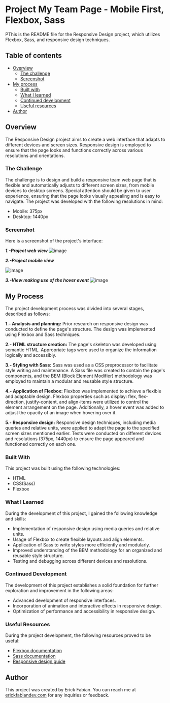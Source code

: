# Project My Team Page - Mobile First, Flexbox, Sass
PThis is the README file for the Responsive Design project, which utilizes Flexbox, Sass, and responsive design techniques.

## Table of contents

- [Overview](#overview)
  - [The challenge](#the-challenge)
  - [Screenshot](#screenshot)
- [My process](#my-process)
  - [Built with](#built-with)
  - [What I learned](#what-i-learned)
  - [Continued development](#continued-development)
  - [Useful resources](#useful-resources)
- [Author](#author)

## Overview
The Responsive Design project aims to create a web interface that adapts to different devices and screen sizes. Responsive design is employed to ensure that the page looks and functions correctly across various resolutions and orientations.

### The Challenge
The challenge is to design and build a responsive team web page that is flexible and automatically adjusts to different screen sizes, from mobile devices to desktop screens. Special attention should be given to user experience, ensuring that the page looks visually appealing and is easy to navigate. The project was developed with the following resolutions in mind:

* Mobile: 375px
* Desktop: 1440px

### Screenshot
Here is a screenshot of the project's interface:

***1.-Project web view***
![image](assets/image.png)


***2.-Project mobile view***

![image](assets/image1.png)

***3.-View making use of the hover event***
![image](assets/image2.png)


## My Process
The project development process was divided into several stages, described as follows:

**1.- Analysis and planning:** Prior research on responsive design was conducted to define the page's structure. The design was implemented using Flexbox and Sass techniques.

**2.- HTML structure creation:** The page's skeleton was developed using semantic HTML. Appropriate tags were used to organize the information logically and accessibly.

**3.- Styling with Sass:** Sass was used as a CSS preprocessor to facilitate style writing and maintenance. A Sass file was created to contain the page's components, and the BEM (Block Element Modifier) methodology was employed to maintain a modular and reusable style structure.

**4.- Application of Flexbox:** Flexbox was implemented to achieve a flexible and adaptable design. Flexbox properties such as display: flex, flex-direction, justify-content, and align-items were utilized to control the element arrangement on the page. Additionally, a hover event was added to adjust the opacity of an image when hovering over it.

**5.- Responsive design:** Responsive design techniques, including media queries and relative units, were applied to adapt the page to the specified screen sizes mentioned earlier. Tests were conducted on different devices and resolutions (375px, 1440px) to ensure the page appeared and functioned correctly on each one.

### Built With
This project was built using the following technologies:

* HTML
* CSS(Sass)
* Flexbox

### What I Learned
During the development of this project, I gained the following knowledge and skills:

* Implementation of responsive design using media queries and relative units.
* Usage of Flexbox to create flexible layouts and align elements.
* Application of Sass to write styles more efficiently and modularly.
* Improved understanding of the BEM methodology for an organized and reusable style structure.
* Testing and debugging across different devices and resolutions.

### Continued Development
The development of this project establishes a solid foundation for further exploration and improvement in the following areas:

* Advanced development of responsive interfaces.
* Incorporation of animation and interactive effects in responsive design.
* Optimization of performance and accessibility in responsive design.

### Useful Resources
During the project development, the following resources proved to be useful:

* [Flexbox documentation](https://css-tricks.com/snippets/css/a-guide-to-flexbox/)
* [Sass documentation](https://sass-lang.com/documentation/)
* [Responsive design guide](https://web.dev/responsive-web-design-basics/)

## Author
This project was created by Erick Fabian. 
You can reach me at [erickfabiandev.com](https://www.erickfabiandev.com/) for any inquiries or feedback.
